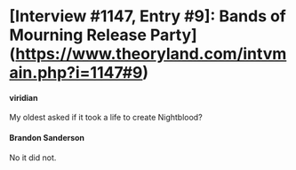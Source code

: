 # [Interview #1147, Entry #9]: Bands of Mourning Release Party](https://www.theoryland.com/intvmain.php?i=1147#9)

#### viridian

My oldest asked if it took a life to create Nightblood?

#### Brandon Sanderson

No it did not.

